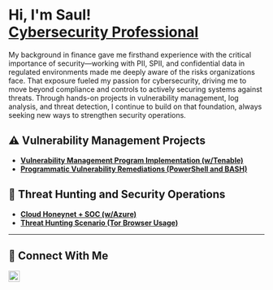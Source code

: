 <h1>Hi, I'm Saul! <br/><a href="https://linkedin.com/in/saul-villanueva-sosa">Cybersecurity Professional</a></h1>

My background in finance gave me firsthand experience with the critical importance of security—working with PII, SPII, and confidential data in regulated environments made me deeply aware of the risks organizations face. That exposure fueled my passion for cybersecurity, driving me to move beyond compliance and controls to actively securing systems against threats. Through hands-on projects in vulnerability management, log analysis, and threat detection, I continue to build on that foundation, always seeking new ways to strengthen security operations.


## ⚠️ Vulnerability Management Projects

- **[Vulnerability Management Program Implementation (w/Tenable)](https://github.com/saulsosa1/Vulnerability-Management-Program/tree/main)**
- **[Programmatic Vulnerability Remediations (PowerShell and BASH)](https://github.com/joshcybertest/programmatic-vulnerability-remediations)**

## 🚨 Threat Hunting and Security Operations

- **[Cloud Honeynet + SOC (w/Azure)](https://github.com/joshmadakor0/threat-hunting-scenario-tor)**
- **[Threat Hunting Scenario (Tor Browser Usage)](https://github.com/joshmadakor0/threat-hunting-scenario-tor)**

<hr/>

## 🤳 Connect With Me


[<img align="left" alt="___________ | LinkedIn" width="22px" src="https://cdn.jsdelivr.net/npm/simple-icons@v3/icons/linkedin.svg" />][linkedin]


[linkedin]: https://linkedin.com/in/saul-villanueva-sosa

<!--
<img width="35" alt="image" src="https://github.com/user-attachments/assets/2f41c7cd-5ea8-4475-b451-a37161b6c3fb"> 
<img width="35" alt="image" src="https://github.com/user-attachments/assets/77649969-9910-4994-8b96-74a116cfb2a8">
-->
